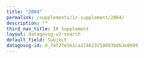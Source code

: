 ```yaml
---
title: "2004"
permalink: /supplements/ir-supplement/2004/
description: ""
third_nav_title: IR Supplement
layout: datagovsg-v2-search
default_field: Subject
datagovsg-id: d_74f2fe561ca274623259093bdb3e0699
---
```

